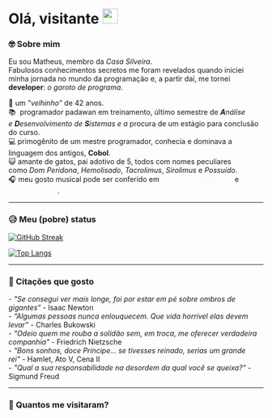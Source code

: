 <h1>Ol&aacute;, visitante <img src="https://media.giphy.com/media/hvRJCLFzcasrR4ia7z/giphy.gif" style="width:30px" /></h1>

### 🤓&nbsp;Sobre mim

<p>
    Eu sou Matheus, membro da <em>Casa Silveira</em>.<br />
    Fabulosos conhecimentos secretos me foram revelados quando iniciei minha jornada no mundo da programa&ccedil;&atilde;o e, a partir da&iacute;, me tornei <strong>developer</strong>: <em>o garoto de programa</em>.
</p>

<p>
    👴 um&nbsp;<em>&quot;velhinho&quot;</em>&nbsp;de 42 anos.<br />
    📚&nbsp;&nbsp;programador&nbsp;padawan em treinamento, &uacute;ltimo semestre de&nbsp;<strong><em>A</em></strong><em>n&aacute;lise e&nbsp;</em><strong><em>D</em></strong><em>esenvolvimento de&nbsp;</em><strong><em>S</em></strong><em>istemas e a</em>&nbsp;procura de um est&aacute;gio para conclus&atilde;o do curso.<br />
    💻&nbsp;primog&ecirc;nito de um mestre programador, conhecia e dominava a linguagem dos antigos,&nbsp;<strong>Cobol</strong><em>.</em><br />    
    😺&nbsp;amante de gatos, pai adotivo de 5, todos com nomes peculiares como&nbsp;<em>Dom Peridona</em>,&nbsp;<em>Hemolisado</em>,&nbsp;<em>Tacrolimus</em>,&nbsp;<em>Sirolimus</em>&nbsp;e&nbsp;<em>Possu&iacute;do</em>.<br />
    🎧&nbsp;meu gosto musical pode ser conferido em&nbsp;<a href="https://bityli.com/mKmLvQHzo" style="color: rgb(250, 250, 250); background-color: transparent; box-sizing: border-box; text-decoration-line: none;" target="_blank">&lt; mah.fromDeezer/ &gt;</a>&nbsp;e&nbsp;<a href="https://bityli.com/hOUFHgXoy" style="color: rgb(250, 250, 250); background-color: transparent; box-sizing: border-box; text-decoration-line: none;" target="_blank">&lt; mah.playlist/ &gt;</a>.
</p>

---

### 😥 Meu (pobre) status
[![GitHub Streak](http://github-readme-streak-stats.herokuapp.com?user=cmsilveira&amp;theme=dark&amp;background=000000)](https://git.io/streak-stats)

[![Top Langs](https://github-readme-stats.vercel.app/api/top-langs/?username=cmsilveira&amp;layout=compact&amp;theme=vision-friendly-dark)](https://github.com/anuraghazra/github-readme-stats)

---

### 💭 Cita&ccedil;&otilde;es que gosto

<p>
    - <em>&quot;Se consegui ver mais longe, foi por estar em p&eacute; sobre ombros de gigantes&quot;</em> - Isaac Newton<br />
    - <em>&ldquo;Algumas pessoas nunca enlouquecem. Que vida horr&iacute;vel elas devem levar&rdquo;</em> - Charles Bukowski<br />
    - <em>&quot;Odeio quem me rouba a solid&atilde;o sem, em troca, me oferecer verdadeira companhia&quot;</em> - Friedrich Nietzsche<br />
    - <em>&quot;Bons sonhos, doce Pr&iacute;ncipe... se tivesses reinado, serias um grande rei&quot;</em>&nbsp;- Hamlet, Ato V, Cena II<br />
    -&nbsp;<em>&quot;Qual a sua responsabilidade na desordem da qual voc&ecirc; se queixa?&quot;</em> - Sigmund Freud
</p>

---

### 🛂 Quantos me visitaram?
<img alt="" src="https://komarev.com/ghpvc/?username=cmsilveira&amp;style=flat-square&amp;color=blue" /></p>
